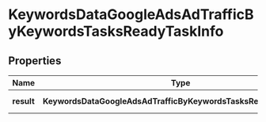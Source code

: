 # KeywordsDataGoogleAdsAdTrafficByKeywordsTasksReadyTaskInfo

## Properties

| Name | Type | Description | Notes |
|------------ | ------------- | ------------- | -------------|
**result** | **KeywordsDataGoogleAdsAdTrafficByKeywordsTasksReadyResultInfo[]** | array of results |[optional]|
